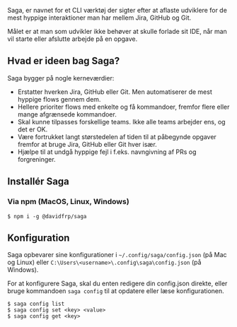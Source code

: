 Saga, er navnet for et CLI værktøj der sigter efter at aflaste udviklere for de mest hyppige interaktioner man har mellem Jira, GitHub og Git.

Målet er at man som udvikler ikke behøver at skulle forlade sit IDE, når man vil starte eller afslutte arbejde på en opgave.

<!-- ![screen capture of saga issue work]() -->

## Hvad er ideen bag Saga?

Saga bygger på nogle kerneværdier:

- Erstatter hverken Jira, GitHub eller Git. Men automatiserer de mest hyppige flows gennem dem.
- Hellere prioriter flows med enkelte og få kommandoer, fremfor flere eller mange afgrænsede kommandoer.
- Skal kunne tilpasses forskellige teams. Ikke alle teams arbejder ens, og det er OK.
- Være fortrukket langt størstedelen af tiden til at påbegynde opgaver fremfor at bruge Jira, GitHub eller Git hver især.
- Hjælpe til at undgå hyppige fejl i f.eks. navngivning af PRs og forgreninger.

## Installér Saga

<!--
### Via Homebrew (MacOS)

[Installér Homebrew](https://brew.sh/) og kør:

```sh-session
$ brew tap davidfrp/saga && brew install saga
``` -->

### Via npm (MacOS, Linux, Windows)

<!-- Saga er bygget med Node.js og kan installeres via npm. Du skal allerede have node og npm installeret.
Vær opmærksom på, at du via denne installationsmetode benytter dit systems version af Node.js, som kan være en anden version end den, som Saga er bygget med.

Denne metode kan være nyttig, hvis du vil have fin kontrol over CLI-opdateringer, f.eks. i et testet script. -->

```sh-session
$ npm i -g @davidfrp/saga
```

## Konfiguration

Saga opbevarer sine konfigurationer i `~/.config/saga/config.json` (på Mac og Linux) eller `C:\Users\<username>\.config\saga\config.json` (på Windows).

For at konfigurere Saga, skal du enten redigere din config.json direkte, eller bruge kommandoen `saga config` til at opdatere eller læse konfigurationen.

```sh-session
$ saga config list
$ saga config set <key> <value>
$ saga config get <key>
```
